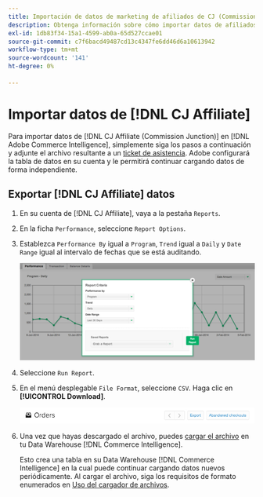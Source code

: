 ```yaml
---
title: Importación de datos de marketing de afiliados de CJ (Commission Junction)
description: Obtenga información sobre cómo importar datos de afiliados de CJ (Commission Junction) en  [!DNL Commerce Intelligence].L Commerce Intelligence&rbrack;.
exl-id: 1db83f34-15a1-4599-ab0a-65d527ccae01
source-git-commit: c7f6bacd49487cd13c4347fe6dd46d6a10613942
workflow-type: tm+mt
source-wordcount: '141'
ht-degree: 0%

---
```


# Importar datos de [!DNL CJ Affiliate]

Para importar datos de [!DNL CJ Affiliate (Commission Junction)] en [!DNL Adobe Commerce Intelligence], simplemente siga los pasos a continuación y adjunte el archivo resultante a un [ticket de asistencia](https://experienceleague.adobe.com/docs/commerce-knowledge-base/kb/troubleshooting/miscellaneous/mbi-service-policies.html). Adobe configurará la tabla de datos en su cuenta y le permitirá continuar cargando datos de forma independiente.

## Exportar [!DNL CJ Affiliate] datos

1. En su cuenta de [!DNL CJ Affiliate], vaya a la pestaña `Reports`.

1. En la ficha `Performance`, seleccione `Report Options`.

1. Establezca `Performance By` igual a `Program`, `Trend` igual a `Daily` y `Date Range` igual al intervalo de fechas que se está auditando.

   ![export-cj-afiliate-data](../../../assets/export-cj-affiliate-data-1.png)<!--{:.zoom}-->

1. Seleccione `Run Report`.

1. En el menú desplegable `File Format`, seleccione `CSV`.  Haga clic en **[!UICONTROL Download]**.

   ![exportar datos de afiliados de cj](../../../assets/export-an-individual-order-2.jpg)<!--{:.zoom}-->

1. Una vez que hayas descargado el archivo, puedes [cargar el archivo](../connecting-data/using-file-uploader.md) en tu Data Warehouse [!DNL Commerce Intelligence].

   Esto crea una tabla en su Data Warehouse [!DNL Commerce Intelligence] en la cual puede continuar cargando datos nuevos periódicamente. Al cargar el archivo, siga los requisitos de formato enumerados en [Uso del cargador de archivos](../connecting-data/using-file-uploader.md).
